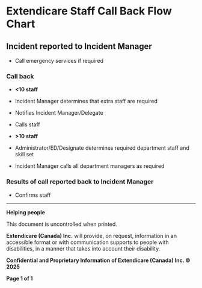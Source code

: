 # Extendicare Staff Call Back Flow Chart

## Incident reported to Incident Manager
- Call emergency services if required

### Call back
- **<10 staff**
- Incident Manager determines that extra staff are required
- Notifies Incident Manager/Delegate
- Calls staff

- **>10 staff**
- Administrator/ED/Designate determines required department staff and skill set
- Incident Manager calls all department managers as required

### Results of call reported back to Incident Manager
- Confirms staff

----

**Helping people**

This document is uncontrolled when printed.

**Extendicare (Canada) Inc.** will provide, on request, information in an accessible format or with communication supports to people with disabilities, in a manner that takes into account their disability.

**Confidential and Proprietary Information of Extendicare (Canada) Inc. © 2025**

**Page 1 of 1**